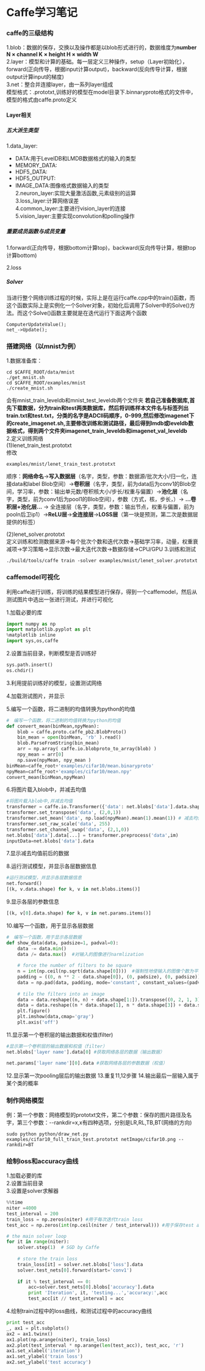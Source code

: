 Caffe学习笔记
====

### caffe的三级结构  

1.blob：数据的保存，交换以及操作都是以blob形式进行的，数据维度为**number N × channel K × height H × width W**   
2.layer：模型和计算的基础。每一层定义三种操作，setup（Layer初始化），forward(正向传导，根据input计算output)，backward(反向传导计算，根据output计算input的梯度)    
3.net：整合并连接layer，由一系列layer组成     
模型格式：.prototxt,训练好的模型在model目录下.binnaryproto格式的文件中，模型的格式由caffe.proto定义  

#### Layer相关   
##### 五大派生类型  

1.data_layer:
* DATA:用于LevelDB和LMDB数据格式的输入的类型
* MEMORY_DATA:
* HDF5_DATA:
* HDF5_OUTPUT:
* IMAGE_DATA:图像格式数据输入的类型   
2.neuron_layer:实现大量激活函数,元素级别的运算   
3.loss_layer:计算网络误差   
4.common_layer:主要进行vision_layer的连接   
5.vision_layer:主要实现convolution和polling操作   

##### 重要成员函数与成员变量  
1.forward(正向传导，根据bottom计算top)，backward(反向传导计算，根据top计算bottom)  

2.loss

##### Solver  
当进行整个网络训练过程的时候，实际上是在运行caffe.cpp中的train()函数，而这个函数实际上是实例化一个Solver对象，初始化后调用了Solver中的Solve()方法。而这个Solve()函数主要就是在迭代运行下面这两个函数

```
ComputerUpdateValue();
net_->Update();
```

### 搭建网络（以mnist为例）  
1.数据准备库：   
```
cd $CAFFE_ROOT/data/mnist
./get_mnist.sh
cd $CAFFE_ROOT/examples/mnist
./create_mnist.sh
```
会有mnist_train_leveldb和mnist_test_leveldb两个文件夹
**若自己准备数据库,首先下载数据，分为train和test两类数据库，然后将训练样本文件名与标签列出train.txt和test.txt，分类的名字是ADCII码顺序，0-999,然后修改imagenet下的create_imagenet.sh,主要修改训练和测试路径，最后得到lmdb或leveldb数据格式，得到两个文件夹imagenet_train_leveldb和imagenet_val_leveldb**   
2.定义训练网络   
(1)lenet_train_test.prototxt      
修改
```
examples/mnist/lenet_train_test.prototxt
```
顺序：**网络命名**->**写入数据层**（名字，类型，参数：数据源/批次大小/归一化，连接data和label Blob空间）->**卷积层**（名字，类型，前为data后为conv1的Blob空间，学习率，参数：输出单元数/卷积核大小/步长/权重与偏置）->**池化层**（名字，类型，前为conv1后为pool1的Blob空间），参数（方式，核，步长，）-> **...卷积层+池化层...** -> 全连接层（名字，类型，参数：输出节点，权重与偏置，前为pooln后卫ip1）->**ReLU层**->**全连接层**->**LOSS层**（第一块是预测，第二次是数据层提供的标签）

(2)lenet_solver.prototxt  
定义训练和检测数据来源->每个批次个数和迭代次数->基础学习率，动量，权重衰减项->学习策略->显示次数->最大迭代次数->数据存储->CPU/GPU
3.训练和测试
```
./build/tools/caffe train -solver examples/mnist/lenet_solver.prototxt
```
### caffemodel可视化  
利用caffe进行训练，将训练的结果模型进行保存，得到一个caffemodel，然后从测试图片中选出一张进行测试，并进行可视化    

1.加载必要的库
```py
import numpy as np
import matplotlib.pyplot as plt
%matplotlib inline
import sys,os,caffe
```
2.设置当前目录，判断模型是否训练好
```py
sys.path.insert()
os.chdir()
```
3.利用提前训练好的模型，设置测试网络

4.加载测试图片，并显示

5.编写一个函数，将二进制的均值转换为python的均值
```py
#　编写一个函数，将二进制的均值转换为python的均值
def convert_mean(binMean,npyMean):
    blob = caffe.proto.caffe_pb2.BlobProto()
    bin_mean = open(binMean, 'rb' ).read()
    blob.ParseFromString(bin_mean)
    arr = np.array( caffe.io.blobproto_to_array(blob) )
    npy_mean = arr[0]
    np.save(npyMean, npy_mean )
binMean=caffe_root+'examples/cifar10/mean.binaryproto'
npyMean=caffe_root+'examples/cifar10/mean.npy'
convert_mean(binMean,npyMean)
```
6.将图片载入blob中，并减去均值
```py
#将图片载入blob中,并减去均值
transformer = caffe.io.Transformer({'data': net.blobs['data'].data.shape})
transformer.set_transpose('data', (2,0,1))
transformer.set_mean('data', np.load(npyMean).mean(1).mean(1)) # 减去均值
transformer.set_raw_scale('data', 255)  
transformer.set_channel_swap('data', (2,1,0))
net.blobs['data'].data[...] = transformer.preprocess('data',im)
inputData=net.blobs['data'].data
```
7.显示减去均值前后的数据

8.运行测试模型，并显示各层数据信息
```py
#运行测试模型，并显示各层数据信息
net.forward()
[(k, v.data.shape) for k, v in net.blobs.items()]
```
9.显示各层的参数信息
```py
[(k, v[0].data.shape) for k, v in net.params.items()]
```
10.编写一个函数，用于显示各层数据

```py
#　编写一个函数，用于显示各层数据
def show_data(data, padsize=1, padval=0):
    data -= data.min()
    data /= data.max()  #对输入的图像进行narmlization
    
    # force the number of filters to be square
    n = int(np.ceil(np.sqrt(data.shape[0])))  #强制性地使输入的图像个数为平方数，不足平方数时，手动添加几幅
    padding = ((0, n ** 2 - data.shape[0]), (0, padsize), (0, padsize)) + ((0, 0),) * (data.ndim - 3)  #每幅小图像之间加入小空隙
    data = np.pad(data, padding, mode='constant', constant_values=(padval, padval))
    
    # tile the filters into an image
    data = data.reshape((n, n) + data.shape[1:]).transpose((0, 2, 1, 3) + tuple(range(4, data.ndim + 1)))
    data = data.reshape((n * data.shape[1], n * data.shape[3]) + data.shape[4:])
    plt.figure()
    plt.imshow(data,cmap='gray')
    plt.axis('off')
```
11.显示第一个卷积层的输出数据和权值(filter)
```py
#显示第一个卷积层的输出数据和权值（filter）
net.blobs['layer name'].data[0] #获取网络各层的数据（输出数据）

net.params['layer name'][0].data #获取网络各层的参数数据（权值）

```
12.显示第一次pooling层后的输出数据
13.重复11,12步骤
14.输出最后一层输入属于某个类的概率

### 制作网络模型  
例：第一个参数：网络模型的prototxt文件，第二个参数：保存的图片路径及名字，第三个参数：--rankdir=x,x有四种选项，分别是LR,RL,TB,BT(网络的方向)
```
sudo python python/draw_net.py examples/cifar10_full_train_test.prototxt netImage/cifar10.png --rankdir=BT
```

### 绘制loss和accuracy曲线 
 
1.加载必要的库  
2.设置当前目录  
3.设置是solver求解器  
```py
%%time
niter =4000
test_interval = 200
train_loss = np.zeros(niter) #用于每次迭代train loss
test_acc = np.zeros(int(np.ceil(niter / test_interval))) #用于保存test accuracy

# the main solver loop
for it in range(niter):
    solver.step(1)  # SGD by Caffe
    
    # store the train loss
    train_loss[it] = solver.net.blobs['loss'].data
    solver.test_nets[0].forward(start='conv1')
    
    if it % test_interval == 0:
        acc=solver.test_nets[0].blobs['accuracy'].data
        print 'Iteration', it, 'testing...','accuracy:',acc
        test_acc[it // test_interval] = acc
```
4.绘制train过程中的loss曲线，和测试过程中的accuracy曲线
```py
print test_acc
_, ax1 = plt.subplots()
ax2 = ax1.twinx()
ax1.plot(np.arange(niter), train_loss)
ax2.plot(test_interval * np.arange(len(test_acc)), test_acc, 'r')
ax1.set_xlabel('iteration')
ax1.set_ylabel('train loss')
ax2.set_ylabel('test accuracy')
```
